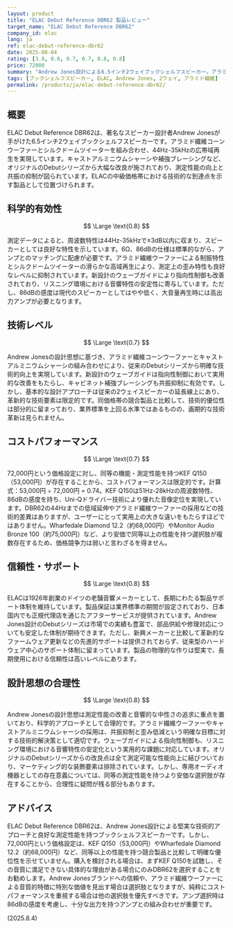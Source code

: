 ```yaml
---
layout: product
title: "ELAC Debut Reference DBR62 製品レビュー"
target_name: "ELAC Debut Reference DBR62"
company_id: elac
lang: ja
ref: elac-debut-reference-dbr62
date: 2025-08-04
rating: [3.8, 0.8, 0.7, 0.7, 0.8, 0.8]
price: 72000
summary: "Andrew Jones設計による6.5インチ2ウェイブックシェルフスピーカー。アラミド繊維ウーファーとシルクドームツイーターを搭載し、中性的な音質を実現するが、同等性能の競合品と比較してコストパフォーマンスに課題がある。"
tags: [ブックシェルフスピーカー, ELAC, Andrew Jones, 2ウェイ, アラミド繊維]
permalink: /products/ja/elac-debut-reference-dbr62/
---
```


## 概要

ELAC Debut Reference DBR62は、著名なスピーカー設計者Andrew Jonesが手がけた6.5インチ2ウェイブックシェルフスピーカーです。アラミド繊維コーンウーファーとシルクドームツイーターを組み合わせ、44Hz-35kHzの広帯域再生を実現しています。キャストアルミニウムシャーシや補強ブレーシングなど、オリジナルのDebutシリーズから大幅な改良が施されており、測定性能の向上と共振の抑制が図られています。ELACの中級価格帯における技術的な到達点を示す製品として位置づけられます。

## 科学的有効性

$$ \Large \text{0.8} $$

測定データによると、周波数特性は44Hz-35kHzで±3dB以内に収まり、スピーカーとしては良好な特性を示しています。6Ω、86dBの仕様は標準的ながら、アンプとのマッチングに配慮が必要です。アラミド繊維ウーファーによる制振特性とシルクドームツイーターの滑らかな高域再生により、測定上の歪み特性も良好なレベルに抑制されています。新設計のウェーブガイドにより指向性制御も改善されており、リスニング環境における音響特性の安定性に寄与しています。ただし、86dBの感度は現代のスピーカーとしてはやや低く、大音量再生時には高出力アンプが必要となります。

## 技術レベル

$$ \Large \text{0.7} $$

Andrew Jonesの設計思想に基づき、アラミド繊維コーンウーファーとキャストアルミニウムシャーシの組み合わせにより、従来のDebutシリーズから明確な技術的向上を実現しています。新設計のウェーブガイドは指向性制御において実用的な改善をもたらし、キャビネット補強ブレーシングも共振抑制に有効です。しかし、基本的な設計アプローチは従来の2ウェイスピーカーの延長線上にあり、革新的な技術要素は限定的です。同価格帯の競合製品と比較して、技術的優位性は部分的に留まっており、業界標準を上回る水準ではあるものの、画期的な技術革新は見られません。

## コストパフォーマンス

$$ \Large \text{0.7} $$

72,000円という価格設定に対し、同等の機能・測定性能を持つKEF Q150（53,000円）が存在することから、コストパフォーマンスは限定的です。計算式：53,000円 ÷ 72,000円 = 0.74。KEF Q150は51Hz-28kHzの周波数特性、86dBの感度を持ち、Uni-Qドライバー技術により優れた音像定位を実現しています。DBR62の44Hzまでの低域延伸やアラミド繊維ウーファーの採用などの技術的差異はありますが、ユーザーにとって実用上の大きな違いをもたらすほどではありません。Wharfedale Diamond 12.2（約68,000円）やMonitor Audio Bronze 100（約75,000円）など、より安価で同等以上の性能を持つ選択肢が複数存在するため、価格競争力は弱いと言わざるを得ません。

## 信頼性・サポート

$$ \Large \text{0.8} $$

ELACは1926年創業のドイツの老舗音響メーカーとして、長期にわたる製品サポート体制を維持しています。製品保証は業界標準の期間が設定されており、日本国内でも正規代理店を通じたアフターサービスが提供されています。Andrew Jones設計のDebutシリーズは市場での実績も豊富で、部品供給や修理対応についても安定した体制が期待できます。ただし、新興メーカーと比較して革新的なファームウェア更新などの先進的サポートは提供されておらず、従来型のハードウェア中心のサポート体制に留まっています。製品の物理的な作りは堅実で、長期使用における信頼性は高いレベルにあります。

## 設計思想の合理性

$$ \Large \text{0.8} $$

Andrew Jonesの設計思想は測定性能の改善と音響的な中性さの追求に重点を置いており、科学的アプローチとして合理的です。アラミド繊維ウーファーやキャストアルミニウムシャーシの採用は、共振抑制と歪み低減という明確な目標に対する技術的解決策として適切です。ウェーブガイドによる指向性制御も、リスニング環境における音響特性の安定化という実用的な課題に対応しています。オリジナルのDebutシリーズからの改良点は全て測定可能な性能向上に結びついており、マーケティング的な装飾要素は排除されています。しかし、専用オーディオ機器としての存在意義については、同等の測定性能を持つより安価な選択肢が存在することから、合理性に疑問が残る部分もあります。

## アドバイス

ELAC Debut Reference DBR62は、Andrew Jones設計による堅実な技術的アプローチと良好な測定性能を持つブックシェルフスピーカーです。しかし、72,000円という価格設定は、KEF Q150（53,000円）やWharfedale Diamond 12.2（約68,000円）など、同等以上の性能を持つ競合製品と比較して明確な優位性を示せていません。購入を検討される場合は、まずKEF Q150を試聴し、その音質に満足できない具体的な理由がある場合にのみDBR62を選択することをお勧めします。Andrew Jonesブランドへの信頼や、アラミド繊維ウーファーによる音質的特徴に特別な価値を見出す場合は選択肢となりますが、純粋にコストパフォーマンスを重視する場合は他の選択肢を優先すべきです。アンプ選択時は86dBの感度を考慮し、十分な出力を持つアンプとの組み合わせが重要です。

(2025.8.4)
